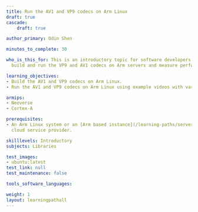 ```yaml
---
title: Run the AV1 and VP9 codecs on Arm Linux
draft: true
cascade:
    draft: true

author_primary: Odin Shen

minutes_to_complete: 30

who_is_this_for: This is an introductory topic for software developers who want to
  build and run the VP9 and AV1 codecs on Arm servers and measure performance.

learning_objectives:
- Build the AV1 and VP9 codecs on Arm Linux.
- Run the AV1 and VP9 codecs on Arm Linux using example videos with various resolutions and encodings.

armips:
- Neoverse
- Cortex-A

prerequisites:
- An Arm Linux system or an [Arm based instance](/learning-paths/servers-and-cloud-computing/csp/) from a 
  cloud service provider. 

skilllevels: Introductory
subjects: Libraries

test_images:
- ubuntu:latest
test_link: null
test_maintenance: false

tools_software_languages:

weight: 1
layout: learningpathall
---
```

